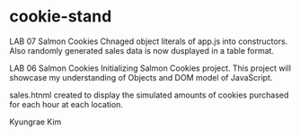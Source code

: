 # cookie-stand
LAB 07
Salmon Cookies
Chnaged object literals of app.js into constructors. Also randomly generated sales data is now dusplayed in a table format.

LAB 06
Salmon Cookies
Initializing Salmon Cookies project. This project will showcase my understanding of Objects and DOM model of JavaScript. 

sales.htnml created to display the simulated amounts of cookies purchased for each hour at each location.

Kyungrae Kim